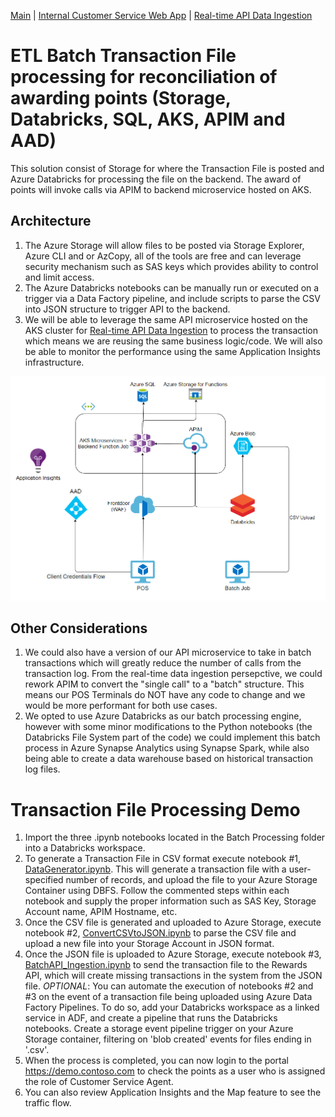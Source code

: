 [Main](README.md) | [Internal Customer Service Web App](APP.md) | [Real-time API Data Ingestion](AKS.md)

# ETL Batch Transaction File processing for reconciliation of awarding points (Storage, Databricks, SQL, AKS, APIM and AAD)
This solution consist of Storage for where the Transaction File is posted and Azure Databricks for processing the file on the backend. The award of points will invoke calls via APIM to backend microservice hosted on AKS.

## Architecture
1. The Azure Storage will allow files to be posted via Storage Explorer, Azure CLI and or AzCopy, all of the tools are free and can leverage security mechanism such as SAS keys which provides ability to control and limit access.
2. The Azure Databricks notebooks can be manually run or executed on a trigger via a Data Factory pipeline, and include scripts to parse the CSV into JSON structure to trigger API to the backend.
3. We will be able to leverage the same API microservice hosted on the AKS cluster for [Real-time API Data Ingestion](AKS.md) to process the transaction which means we are reusing the same business logic/code. We will also be able to monitor the performance using the same Application Insights infrastructure. 

![Architecture](/Architecture/AKS.png)

## Other Considerations
1. We could also have a version of our API microservice to take in batch transactions which will greatly reduce the number of calls from the transaction log. From the real-time data ingestion persepctive, we could rework APIM to convert the "single call" to a "batch" structure. This means our POS Terminals do NOT have any code to change and we would be more performant for both use cases.
2. We opted to use Azure Databricks as our batch processing engine, however with some minor modifications to the Python notebooks (the Databricks File System part of the code) we could implement this batch process in Azure Synapse Analytics using Synapse Spark, while also being able to create a data warehouse based on historical transaction log files.

# Transaction File Processing Demo
1. Import the three .ipynb notebooks located in the Batch Processing folder into a Databricks workspace. 
2. To generate a Transaction File in CSV format execute notebook #1, [DataGenerator.ipynb](BatchProcessing/1DataGenerator.ipynb). This will generate a transaction file with a user-specified number of records, and upload the file to your Azure Storage Container using DBFS. Follow the commented steps within each notebook and supply the proper information such as SAS Key, Storage Account name, APIM Hostname, etc.
3. Once the CSV file is generated and uploaded to Azure Storage, execute notebook #2, [ConvertCSVtoJSON.ipynb](BatchProcessing/2ConvertCSVtoJSON.ipynb) to parse the CSV file and upload a new file into your Storage Account in JSON format.
4. Once the JSON file is uploaded to Azure Storage, execute notebook #3, [BatchAPI_Ingestion.ipynb](BatchProcessing/3BatchAPI_Ingestion.ipynb) to send the transaction file to the Rewards API, which will create missing transactions in the system from the JSON file.
    *OPTIONAL*: You can automate the execution of notebooks #2 and #3 on the event of a transaction file being uploaded using Azure Data Factory Pipelines. To do so, add your Databricks workspace as a linked service in ADF, and create a pipeline that runs the Databricks notebooks. Create a storage event pipeline trigger on your Azure Storage container, filtering on 'blob created' events for files ending in '.csv'.
5. When the process is completed, you can now login to the portal https://demo.contoso.com to check the points as a user who is assigned the role of Customer Service Agent.
6. You can also review Application Insights and the Map feature to see the traffic flow.